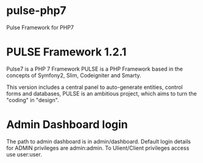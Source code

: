 # pulse-php7
Pulse Framework for PHP7

# PULSE Framework 1.2.1
Pulse7 is a PHP 7 Framework
PULSE is a PHP Framework based in the concepts of Symfony2, Slim, Codeigniter and Smarty.

This version includes a central panel to auto-generate entities, control forms and databases, PULSE is an ambitious project, which aims to turn the "coding" in "design".

# Admin Dashboard login
The path to admin dashboard is in admin/dashboard.
Default login details for ADMIN privileges are admin:admin.
To Ulient/Client privileges access use user:user.
